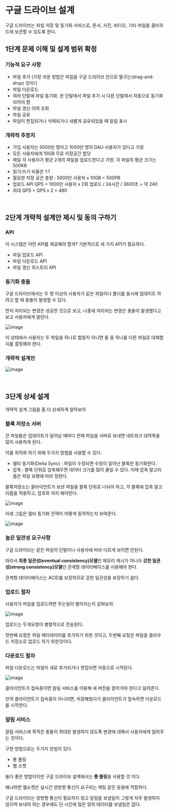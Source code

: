# 구글 드라이브 설계

구글 드라이브는 파일 저장 및 동기화 서비스로, 문서, 사진, 비디오, 기타 파일을 클라우드에 보관할 수 있도록 한다.

## 1단계 문제 이해 및 설계 범위 확정

### 기능적 요구 사항

- 파일 추가 (가장 쉬운 방법은 파일을 구글 드라이브 안으로 떨구는(drag-and-drop) 것이다
- 파일 다운로드
- 여러 단말에 파일 동기화. 한 단말에서 파일 추가 시 다른 단말에서 자동으로 동기화되어야 함
- 파일 갱신 이력 조회
- 파일 공유
- 파일이 편집되거나 삭제되거나 새롭게 공유되었을 때 알림 표시

### 개략적 추정치

- 가입 사용자는 5000만 명이고 1000만 명의 DAU 사용자가 있다고 가정
- 모든 사용자에게 10GB 무료 저장공간 할당
- 매일 각 사용자가 평균 2개의 파일을 업로드한다고 가정. 각 파일의 평균 크기는 500KB
- 읽기:쓰기 비율은 1:1
- 필요한 저장 공간 총량 : 5000만 사용자 x 10GB = 500PB
- 업로드 API QPS = 1000만 사용자 x 2회 업로드 / 24시간 / 3600초 = 약 240
- 최대 QPS = QPS x 2 = 480

<br>

## 2단계 개략적 설계안 제시 및 동의 구하기

### API

이 시스템은 어떤 API를 제공해야 할까? 기본적으로 세 가지 API가 필요하다.

- 파일 업로드 API
- 파일 다운로드 API
- 파일 갱신 히스토리 API

### 동기화 충돌

구글 드라이브에서는 두 명 이상의 사용자가 같은 파일이나 폴더를 동시에 업데이트 하려고 할 때 충돌이 발생할 수 있다.

먼저 처리되는 변경은 성공한 것으로 보고, 나중에 처리되는 변경은 충돌이 발생했다고 보고 사용자에게 알린다.

![image](https://github.com/user-attachments/assets/f226330e-4e92-4ca1-9ef3-10bc1e6e76bc)

이 상태에서 사용자는 두 파일을 하나로 합칠지 아니면 둘 중 하나를 다른 파일로 대체할지를 결정해야 한다.

### 개략적 설계안

![image](https://github.com/user-attachments/assets/5f95d21b-2e8e-4a07-ba50-83f8dbc06d8d)

<br>

## 3단계 상세 설계

개략적 설계 그림을 좀 더 상세하게 알아보자

### 블록 저장소 서버

큰 파일들은 업데이트가 일어날 때마다 전체 파일을 서버로 보내면 네트워크 대역폭을 많이 사용하게 된다.

이를 최적화 하기 위해 두가지 방법을 사용할 수 있다.

- 델타 동기화(Delta Sync) : 파일이 수정되면 수정이 일어난 블록만 동기화한다.
- 압축 : 블록 단위로 압축해두면 데이터 크기를 많이 줄일 수 있다. 이때 압축 알고리즘은 파일 유형에 따라 정한다.

블록저장소는 클라이언트가 보낸 파일을 블록 단위로 나눠야 하고, 각 블록에 압축 알고리즘을 적용하고, 암호화 까지 해야한다.

![image](https://github.com/user-attachments/assets/4ea051a7-9e53-49e8-8526-c1620c51b9c1)

아래 그림은 델타 동기화 전략이 어떻게 동작하는지 보여준다.

![image](https://github.com/user-attachments/assets/8636f1a1-8938-4c36-b478-d2881243065c)

### 높은 일관성 요구사항

구글 드라이브는 같은 파일이 단말이나 사용자에 따라 다르게 보이면 안된다.

따라서 **최종 일관성(eventual consistency)모델**인 메모리 캐시가 아니라 **강한 일관성(strong consistency)모델**인 관계형 데이터베이스를 사용해야 한다.

관계형 데이터베이스는 ACID를 보장하므로 강한 일관성을 보장하기 쉽다.

### 업로드 절차

사용자가 파일을 업로드하면 무슨일이 벌어지는지 살펴보자.


![image](https://github.com/user-attachments/assets/3623a491-512b-4b0f-a784-e0044f514804)

업로드는 두개요청이 병렬적으로 전송된다.

첫번째 요청은 파일 메타데이터를 추가하기 위한 것이고, 두번째 요청은 파일을 클라우드 저장소로 업로드 하기 위한것이다.

### 다운로드 절차

파일 다운로드는 파일이 새로 추가되거나 편집되면 자동으로 시작된다.

![image](https://github.com/user-attachments/assets/4ebfdeda-7c37-49ec-a449-691bd062edae)

클라이언트가 접속중이면 알림 서비스를 이용해 새 버전을 끌어가야 한다고 알려준다.

만약 클라이언트가 접속중이 아니라면, 저장해뒀다가 클라이언트가 접속하면 다운로드를 시작한다.

### 알림 서비스

알림 서비스에 목적은 충돌이 최대한 발생하지 않도록 변경에 대해서 사용자에게 알려주는 것이다.

구현 방법으로는 두가지 방법이 있다.

- 롱 폴링
- 웹 소켓

둘다 좋은 방법이지만 구글 드라이브 설계에서는 **롱 폴링**을 사용할 것 이다.

왜냐하면 웹소켓은 실시간 양방향 통신이 요구되는 채팅 같은 응용에 적합하다. 

구글 드라이브는 양방향 통신이 필요하지 않고 알림을 보낼일이 그렇게 자주 발생하지 않으며 보내야 하는 경우에도 단 시간에 많은 양의 데이터를 보낼일은 없다.






